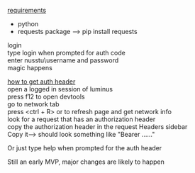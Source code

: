 
<u>requirements</u>
- python
- requests package --> pip install requests

login   
type login when prompted for auth code  
enter nusstu\username and password  
magic happens

<u>how to get auth header</u>     
open a logged in session of luminus     
press f12 to open devtools      
go to network tab       
press <ctrl + R> or <f5> to refresh page and get network info   
look for a request that has an authorization header   
copy the authorization header in the request Headers sidebar    
Copy it--> should look something like "Bearer ......"   

Or just type help when prompted for the auth header
  
  
Still an early MVP, major changes are likely to happen  
